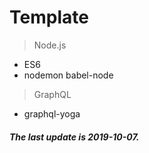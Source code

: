 # Template
> Node.js
- ES6
- nodemon babel-node

> GraphQL
- graphql-yoga

##### The last update is 2019-10-07.
